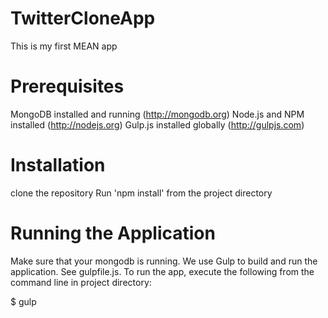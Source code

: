 # TwitterCloneApp
This is my first MEAN app

# Prerequisites
MongoDB installed and running (http://mongodb.org)
Node.js and NPM installed (http://nodejs.org)
Gulp.js installed globally (http://gulpjs.com)

# Installation
clone the repository
Run 'npm install' from the project directory

# Running the Application
Make sure that your mongodb is running.
We use Gulp to build and run the application. See gulpfile.js. To run the app, execute the following from the command line in project directory:

$ gulp
